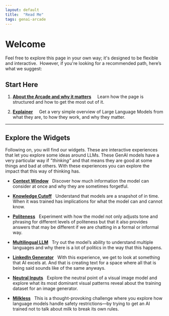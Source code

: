```yaml
---
layout: default
title:  "Read Me"
tags: genai-arcade
---
```

# Welcome

Feel free to explore this page in your own way; it's designed to be flexible and interactive.  
However, if you're looking for a recommended path, here’s what we suggest:

## Start Here

1. **[About the Arcade and why it matters](https://qut-genai-lab.github.io/genai-arcade/20241011/test-instructions)**  
   Learn how the page is structured and how to get the most out of it.

2. **[Explainer](https://qut-genai-lab.github.io/genai-arcade/20250521/explainer)**  
   Get a very simple overview of Large Language Models from what they are, to how they work, and why they matter.

---

## Explore the Widgets

Following on, you will find our widgets. These are interactive experiences that let you explore some ideas around LLMs. These GenAI models have a very particular way if *”thinking”* and that means they are good at some things and bad at others. With these experiences you can explore the impact that this way of thinking has. 

- **[Context Window](https://qut-genai-lab.github.io/genai-arcade/20241011/context-window)**
  Discover how much information the model can consider at once and why they are sometimes forgetful. 

- **[Knowledge Cutoff](https://qut-genai-lab.github.io/genai-arcade/20241011/knowledge-cutoff)**
  Understand that models are a snapshot of in time. When it was trained has implications for what the model can and cannot know. 

- **[Politeness](https://qut-genai-lab.github.io/genai-arcade/20241011/politeness)**
  Experiment with how the model not only adjusts tone and phrasing for different levels of politeness but that it also provides answers that may be different if we are chatting in a formal or informal way. 

- **[Multilingual LLM](https://qut-genai-lab.github.io/genai-arcade/20241011/multilingual-llm)** 
  Try out the model’s ability to understand multiple languages and why there is a lot of politics in the way that this happens. 

- **[LinkedIn Generator](https://qut-genai-lab.github.io/genai-arcade/20241011/linkedin-generator)** 
  With this experience, we get to look at something that AI excels at. And that is creating text for a space where all that is being said sounds like of the same anyways. 

- **[Neutral Inputs](https://qut-genai-lab.github.io/genai-arcade/20241011/neutral-inputs)**
  Explore the neutral point of a visual image model and explore what its most dominant visual patterns reveal about the training dataset for an image generator.

- **[Milkless](https://qut-genai-lab.github.io/genai-arcade/20241011/milkless)**
  This is a thought-provoking challenge where you explore how language models handle safety restrictions—by trying to get an AI trained not to talk about milk to break its own rules.



